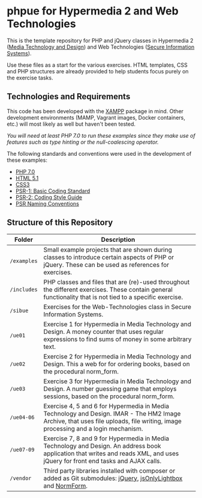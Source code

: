 # phpue for Hypermedia 2 and Web Technologies

This is the template repository for PHP and jQuery classes in Hypermedia 2 ([Media Technology and Design](https://www.fh-ooe.at/en/hagenberg-campus/studiengaenge/bachelor/media-technology-and-design/)) and Web Technologies ([Secure Information Systems](https://www.fh-ooe.at/en/hagenberg-campus/studiengaenge/bachelor/secure-information-systems/)).

Use these files as a start for the various exercises. HTML templates, CSS and PHP structures are already provided to help students focus purely on the exercise tasks.

## Technologies and Requirements

This code has been developed with the [XAMPP](https://www.apachefriends.org/) package in mind. Other development environments (MAMP, Vagrant images, Docker containers, etc.) will most likely as well but haven't been tested.

*You will need at least PHP 7.0 to run these examples since they make use of features such as type hinting or the null-coalescing operator.*

The following standards and conventions were used in the development of these examples:

* [PHP 7.0](http://php.net/manual/en/migration70.new-features.php)
* [HTML 5.1](https://www.w3.org/TR/html51/)
* [CSS3](https://www.w3.org/Style/CSS/)
* [PSR-1: Basic Coding Standard](http://www.php-fig.org/psr/psr-1/)
* [PSR-2: Coding Style Guide](http://www.php-fig.org/psr/psr-2/)
* [PSR Naming Conventions](http://www.php-fig.org/bylaws/psr-naming-conventions/)

## Structure of this Repository

Folder | Description
--- | ---
``/examples`` | Small example projects that are shown during classes to introduce certain aspects of PHP or jQuery. These can be used as references for exercises.
``/includes`` | PHP classes and files that are (re)-used throughout the different exercises. These contain general functionality that is not tied to a specific exercise.
``/sibue`` | Exercises for the Web-Technologies class in Secure Information Systems.
``/ue01`` | Exercise 1 for Hypermedia in Media Technology and Design. A money counter that uses regular expressions to find sums of money in some arbitrary text.
``/ue02`` | Exercise 2 for Hypermedia in Media Technology and Design. This a web for for ordering books, based on the procedural norm_form.
``/ue03`` | Exercise 3 for Hypermedia in Media Technology and Design. A number guessing game that employs sessions, based on the procedural norm_form.
``/ue04-06`` | Exercise 4, 5 and 6 for Hypermedia in Media Technology and Design. IMAR - The HM2 Image Archive, that uses file uploads, file writing, image processing and a login mechanism.
``/ue07-09`` | Exercise 7, 8 and 9 for Hypermedia in Media Technology and Design. An address book application that writes and reads XML, and uses jQuery for front end tasks and AJAX calls.
``/vendor`` | Third party libraries installed with composer or added as Git submodules: [jQuery](http://jquery.com/), [jsOnlyLightbox](https://github.com/felixhagspiel/jsOnlyLightbox) and [NormForm](https://github.com/Digital-Media/normform).

